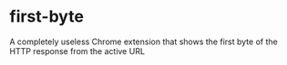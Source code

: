 # first-byte

A completely useless Chrome extension that shows the first byte of the HTTP response from the active URL
